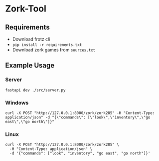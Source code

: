 # Zork-Tool

## Requirements

- Download frotz cli
- `pip install -r requirements.txt`
- Download zork games from `sources.txt`

## Example Usage

### Server

```
fastapi dev ./src/server.py
```

### Windows

```
curl -X POST "http://127.0.0.1:8000/zork/zork285" -H "Content-Type: application/json" -d "{\"commands\": [\"look\",\"inventory\",\"go east\",\"go north\"]}"
```

### Linux

```
curl -X POST "http://127.0.0.1:8000/zork/zork285" \
  -H "Content-Type: application/json" \
  -d '{"commands": ["look", "inventory", "go east", "go north"]}'
```
